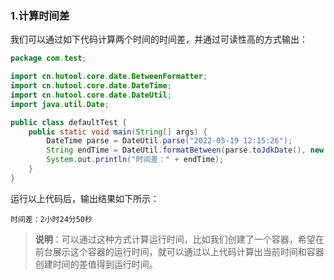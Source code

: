 ### 1.计算时间差

我们可以通过如下代码计算两个时间的时间差，并通过可读性高的方式输出：

```java
package com.test;

import cn.hutool.core.date.BetweenFormatter;
import cn.hutool.core.date.DateTime;
import cn.hutool.core.date.DateUtil;
import java.util.Date;

public class defaultTest {
    public static void main(String[] args) {
        DateTime parse = DateUtil.parse("2022-05-19 12:15:26");
        String endTime = DateUtil.formatBetween(parse.toJdkDate(), new Date(), BetweenFormatter.Level.SECOND);
        System.out.println("时间差：" + endTime);
    }
}
```

运行以上代码后，输出结果如下所示：

```properties
时间差：2小时24分50秒
```

> **说明**：可以通过这种方式计算运行时间，比如我们创建了一个容器，希望在前台展示这个容器的运行时间，就可以通过以上代码计算出当前时间和容器创建时间的差值得到运行时间。



